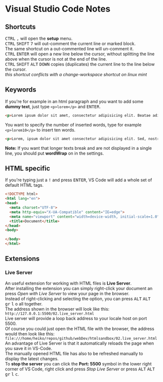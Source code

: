 # Visual Studio Code Notes

## Shortcuts
<kbd>CTRL</kbd> <kbd>,</kbd> will open the **setup** menu. <br>
<kbd>CTRL</kbd> <kbd>SHIFT</kbd> <kbd>7</kbd> will out-comment the current line or marked block. <br>
The same shortcut on a out-commented line will un-comment it. <br>
<kbd>CTRL</kbd> <kbd>ENTER</kbd> will open a new line below the cursor, without splitting the line above when the cursor is not at the end of the line. <br>
<kbd>CTRL</kbd> <kbd>SHIFT</kbd> <kbd>ALT</kbd> <kbd>DOWN</kbd> copies (duplicates) the current line to the line below the cursor. <br>
*this shortcut conflicts with a change-workspace shortcut on linux mint* <br>

## Keywords
If you're for example in an html paragraph and you want to add some **dummy text**, just type `<p>lorem</p>` and <kbd>ENTER</kbd>. <br>

```html
<p>Lorem ipsum dolor sit amet, consectetur adipisicing elit. Beatae adipisci nemo ipsa, molestiae soluta sed repudiandae temporibus ipsum, cumque ducimus sit quas placeat optio. Exercitationem illo blanditiis iure accusamus deleniti.</p>
```

You want to specify the number of inserted words, type for example `<p>lorem10</p>` to insert ten words. <br>

```html
<p>Lorem, ipsum dolor sit amet consectetur adipisicing elit. Sed, nostrum.</p>
```

**Note:** If you want that longer texts break and are not displayed in a single line, you should put **wordWrap** on in the settings. <br>

## HTML specific
If you're typing just a <kbd>!</kbd> and press <kbd>ENTER</kbd>, VS Code will add a whole set of default HTML tags. <br>

```html
<!DOCTYPE html>
<html lang="en">
<head>
  <meta charset="UTF-8">
  <meta http-equiv="X-UA-Compatible" content="IE=edge">
  <meta name="viewport" content="width=device-width, initial-scale=1.0">
  <title>Document</title>
</head>
<body>
  
</body>
</html>
```

## Extensions
### Live Server
An useful extension for working with HTML files is **Live Server**. <br>
After installing the extension you can simply right-click your document an press *Open with Live Server* to view your page in the browser. <br>
Instead of right-clicking and selecting the option, you can press <kbd>ALT</kbd> <kbd>ALT gr</kbd> <kbd>l</kbd> <kbd>o</kbd> all together. <br>
The address shown in the browser will look like this: `http://127.0.0.1:5500/02.live_server.html` <br>
Live server will provide a loop back address to your locale host on port 5500. <br>
Of course you could just open the HTML file with the browser, the address would then look like this: <br>
`file:///home/heiko/repos/github/webDev/htmlsandbox/02.live_server.html` <br>
An advantage of Live Server is that it automatically reloads the page when you save it in VS-Code. <br>
The manually opened HTML file has also to be refreshed manually to display the latest changes. <br> 
To **stop the server** you can click the **Port: 5500** symbol in the lower right corner of VS Code, right click and press *Stop Live Server* or press <kbd>ALT</kbd> <kbd>ALT      gr</kbd> <kbd>l</kbd> <kbd>c</kbd>. <br>



